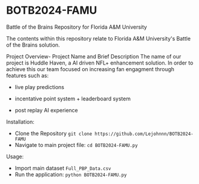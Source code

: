 # BOTB2024-FAMU
Battle of the Brains Repository for Florida A&amp;M University

The contents within this repository relate to Florida A&M University's Battle of the Brains solution. 

Project Overview- Project Name and Brief Description
The name of our project is Huddle Haven, a AI driven NFL+ enhancement solution. In order to achieve this our team focused on increasing fan engagment through features such as:

- live play predictions
  
- incentative point system + leaderboard system
  
- post replay AI experience

Installation:
- Clone the Repository `git clone https://github.com/Lejohnnn/BOTB2024-FAMU`
- Navigate to main project file: `cd BOTB2024-FAMU.py`

Usage:
- Import main dataset `Full_PBP_Data.csv`
- Run the application: `python BOTB2024-FAMU.py`
